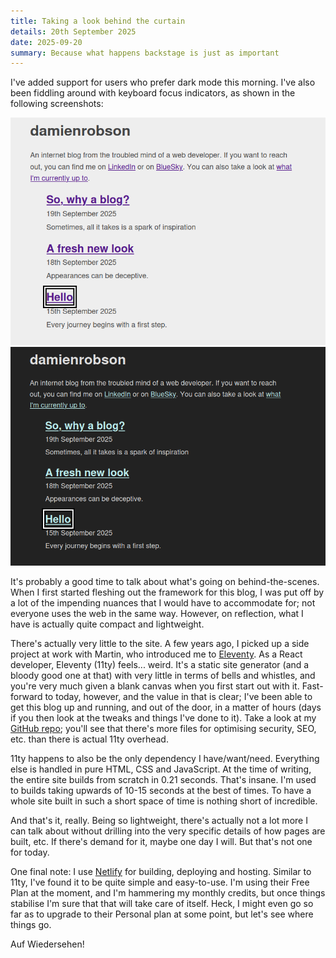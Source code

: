 ```yaml
---
title: Taking a look behind the curtain
details: 20th September 2025
date: 2025-09-20
summary: Because what happens backstage is just as important
---
```


I've added support for users who prefer dark mode this morning. I've also
been fiddling around with keyboard focus indicators, as shown in the
following screenshots:

<div class="inline-image-wrapper">
    <img src="/images/20-09-205-light-with-focus.png" alt="My blog in light
    mode. The new focus indicator is visible around one of the article links.
    In light mode, it appears as a 3 solid stacked lines of black, white and 
    black colour, 3 pixels thick.">
    <img src="/images/20-09-205-dark-with-focus.png" alt="My blog in dark
    mode. The new focus indicator is visible around one of the article links.
    In dark mode, it appears as a solid white line, 3 pixels thick.">
</div>

It's probably a good time to talk about what's going on behind-the-scenes. When
I first started fleshing out the framework for this blog, I was put off by a
lot of the impending nuances that I would have to accommodate for; not everyone
uses the web in the same way. However, on reflection, what I have is actually
quite compact and lightweight.

There's actually very little to the site. A few years ago, I picked up a side
project at work with Martin, who introduced me to
<a href="https://www.11ty.dev/" target="_blank">Eleventy</a>. As a React
developer, Eleventy (11ty) feels... weird. It's a static site generator
(and a bloody good one at that) with very little in terms of bells and whistles,
and you're very much given a blank canvas when you first start out with it.
Fast-forward to today, however, and the value in that is clear; I've been able
to get this blog up and running, and out of the door, in a matter of hours
(days if you then look at the tweaks and things I've done to it). Take a look
at my <a href="https://github.com/damienrobson/blog" target="_blank">GitHub
repo</a>; you'll see that there's more files for optimising security, SEO,
etc. than there is actual 11ty overhead.

11ty happens to also be the only dependency I have/want/need. Everything else
is handled in pure HTML, CSS and JavaScript. At the time of writing, the entire
site builds from scratch in 0.21 seconds. That's insane. I'm used to builds
taking upwards of 10-15 seconds at the best of times. To have a whole site built
in such a short space of time is nothing short of incredible.

And that's it, really. Being so lightweight, there's actually not a lot more I can
talk about without drilling into the very specific details of how pages are built,
etc. If there's demand for it, maybe one day I will. But that's not one for today.

One final note: I use <a href="https://www.netlify.com/" target="_blank">Netlify</a>
for building, deploying and hosting. Similar to 11ty, I've found it to be
quite simple and easy-to-use. I'm using their Free Plan at the moment, and I'm
hammering my monthly credits, but once things stabilise I'm sure that that will
take care of itself. Heck, I might even go so far as to upgrade to their
Personal plan at some point, but let's see where things go.

Auf Wiedersehen!
